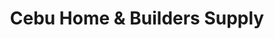 ---
title: "Cebu Home & Builders Supply"
url: /minglanilla/cebu-home-und-builders-supply/
shop: Eisenwaren
---